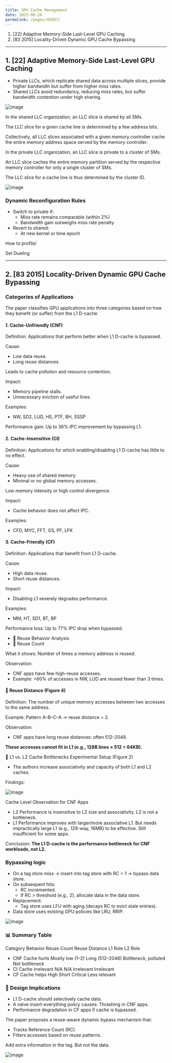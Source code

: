 ```yaml
---
title: GPU Cache Management
date: 2025-06-28
permalink: /pages/45897/
---
```


1. [22] Adaptive Memory-Side Last-Level GPU Caching
2. [83 2015] Locality-Driven Dynamic GPU Cache Bypassing

---

## 1. [22] Adaptive Memory-Side Last-Level GPU Caching

- Private LLCs, which replicate shared data across multiple slices, provide higher bandwidth but suffer from higher miss rates.
- Shared LLCs avoid redundancy, reducing miss rates, but suffer bandwidth contention under high sharing.


![image](https://github.com/user-attachments/assets/fe7ab2e6-f43a-4881-b154-0782bb84bafc)


In the shared LLC organization, an LLC slice is shared by all SMs.

The LLC slice for a given cache line is determined by a few address bits.

Collectively, all LLC slices associated with a given memory controller cache the entire memory address space served by the memory controller.

In the private LLC organization, an LLC slice is private to a cluster of SMs.

An LLC slice caches the entire memory partition served by the respective memory controller for only a single cluster of SMs.

The LLC slice for a cache line is thus determined by the cluster ID.


![image](https://github.com/user-attachments/assets/86193f2f-2ad3-45c3-a78d-4b4c79db370d)


### Dynamic Reconfiguration Rules

- Switch to private if:
  - Miss rate remains comparable (within 2%)
  - Bandwidth gain outweighs miss rate penalty
- Revert to shared:
  - At new kernel or time epoch

How to profile/

Set Dueling

---
## 2. [83 2015] Locality-Driven Dynamic GPU Cache Bypassing

### Categories of Applications
The paper classifies GPU applications into three categories based on how they benefit (or suffer) from the L1 D-cache:

#### 1. Cache-Unfriendly (CNF)
Definition: Applications that perform better when L1 D-cache is bypassed.

Cause:
- Low data reuse.
- Long reuse distances.

Leads to cache pollution and resource contention.

Impact:
- Memory pipeline stalls.
- Unnecessary eviction of useful lines.

Examples:
- NW, SD2, LUD, HS, PTF, BH, SSSP

Performance gain: Up to 36% IPC improvement by bypassing L1.

#### 2. Cache-Insensitive (CI)
Definition: Applications for which enabling/disabling L1 D-cache has little to no effect.

Cause:
- Heavy use of shared memory.
- Minimal or no global memory accesses.

Low memory intensity or high control divergence.

Impact:
- Cache behavior does not affect IPC.

Examples:
- CFD, MYC, FFT, GS, PF, LFK

#### 3. Cache-Friendly (CF)
Definition: Applications that benefit from L1 D-cache.

Cause:
- High data reuse.
- Short reuse distances.

Impact:
- Disabling L1 severely degrades performance.

Examples:
- MM, HT, SD1, BT, BP

Performance loss: Up to 77% IPC drop when bypassed.
- 🔁 Reuse Behavior Analysis
- 🔢 Reuse Count

What it shows: Number of times a memory address is reused.

Observation:
- CNF apps have few high-reuse accesses.
- Example: >60% of accesses in NW, LUD are reused fewer than 3 times.

#### 📏 Reuse Distance (Figure 4)
Definition: The number of unique memory accesses between two accesses to the same address.

Example: Pattern A–B–C–A → reuse distance = 2.

Observation:
- CNF apps have long reuse distances: often 512–2048.

**These accesses cannot fit in L1 (e.g., 128B lines × 512 = 64KB).**

🧠 L1 vs. L2 Cache Bottlenecks
Experimental Setup (Figure 2)
- The authors increase associativity and capacity of both L1 and L2 caches.

Findings:

![image](https://github.com/user-attachments/assets/4dc6d668-e824-43ee-b0fd-ca229beb6ced)

Cache Level	Observation for CNF Apps
- L2	Performance is insensitive to L2 size and associativity. L2 is not a bottleneck.
- L1	Performance improves with larger/more associative L1. But needs impractically large L1 (e.g., 128-way, 16MB) to be effective. Still insufficient for some apps.

Conclusion: **The L1 D-cache is the performance bottleneck for CNF workloads, not L2.**

### Bypassing logic

- On a tag store miss → insert into tag store with RC = 1 → bypass data store.
- On subsequent hits:
  - RC incremented.
  - If RC > threshold (e.g., 2), allocate data in the data store.
- Replacement:
  - Tag store uses LFU with aging (decays RC to evict stale entries).
- Data store uses existing GPU policies like LRU, RRIP.

![image](https://github.com/user-attachments/assets/01bb388a-a287-4514-b5b6-a628fc2453c2)

### 📊 Summary Table
Category	Behavior	Reuse Count	Reuse Distance	L1 Role	L2 Role
- CNF	Cache hurts	Mostly low (1–2)	Long (512–2048)	Bottleneck, polluted	Not bottleneck
- CI	Cache irrelevant	N/A	N/A	Irrelevant	Irrelevant
- CF	Cache helps	High	Short	Critical	Less relevant

### 🧠 Design Implications
- L1 D-cache should selectively cache data.
- A naive insert-everything policy causes: Thrashing in CNF apps.
- Performance degradation in CF apps if cache is bypassed.

The paper proposes a reuse-aware dynamic bypass mechanism that:
- Tracks Reference Count (RC).
- Filters accesses based on reuse patterns.

Add extra information in the tag. But not the data.

![image](https://github.com/user-attachments/assets/192f1f93-4aa2-4957-a8b8-fe96ffacc85f)

